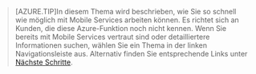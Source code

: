
>[AZURE.TIP]In diesem Thema wird beschrieben, wie Sie so schnell wie möglich mit Mobile Services arbeiten können. Es richtet sich an Kunden, die diese Azure-Funktion noch nicht kennen. Wenn Sie bereits mit Mobile Services vertraut sind oder detailliertere Informationen suchen, wählen Sie ein Thema in der linken Navigationsleiste aus. Alternativ finden Sie entsprechende Links unter [Nächste Schritte](#next-steps).

<!---HONumber=Oct15_HO3-->